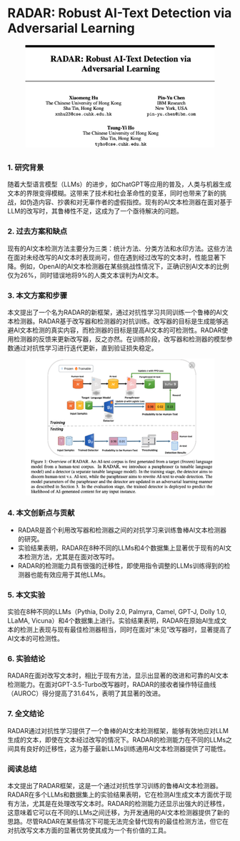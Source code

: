 # RADAR: Robust AI-Text Detection via Adversarial Learning

<figure><img src="../.gitbook/assets/image (8) (1) (1) (1) (1) (1) (1) (1) (1) (1) (1) (1) (1) (1) (1) (1) (1).png" alt=""><figcaption></figcaption></figure>

##

### 1. 研究背景

随着大型语言模型（LLMs）的进步，如ChatGPT等应用的普及，人类与机器生成文本的界限变得模糊。这带来了技术和社会革命性的变革，同时也带来了新的挑战，如伪造内容、抄袭和对无辜作者的虚假指控。现有的AI文本检测器在面对基于LLM的改写时，其鲁棒性不足，这成为了一个亟待解决的问题。

### 2. 过去方案和缺点

现有的AI文本检测方法主要分为三类：统计方法、分类方法和水印方法。这些方法在面对未经改写的AI文本时表现尚可，但在遇到经过改写的文本时，性能显著下降。例如，OpenAI的AI文本检测器在某些挑战性情况下，正确识别AI文本的比例仅为26%，同时错误地将9%的人类文本误判为AI文本。

### 3. 本文方案和步骤

本文提出了一个名为RADAR的新框架，通过对抗性学习共同训练一个鲁棒的AI文本检测器。RADAR基于改写器和检测器的对抗训练。改写器的目标是生成能够逃避AI文本检测的真实内容，而检测器的目标是提高AI文本的可检测性。RADAR使用检测器的反馈来更新改写器，反之亦然。在训练阶段，改写器和检测器的模型参数通过对抗性学习进行迭代更新，直到验证损失稳定。

<figure><img src="../.gitbook/assets/image (1) (1) (1) (1) (1) (1) (1) (1) (1) (1) (1) (1) (1) (1) (1) (1) (1) (1) (1) (1) (1) (1) (1) (1) (1) (1) (1) (1) (1) (1) (1) (1) (1) (1) (1) (1) (1) (1) (1) (1) (1) (1) (1) (1) (1) (1) (1) (1) (1) (1) (1) (1) (1) (1) (1).png" alt=""><figcaption></figcaption></figure>

### 4. 本文创新点与贡献

* RADAR是首个利用改写器和检测器之间的对抗学习来训练鲁棒AI文本检测器的研究。
* 实验结果表明，RADAR在8种不同的LLMs和4个数据集上显著优于现有的AI文本检测方法，尤其是在面对改写时。
* RADAR的检测能力具有很强的迁移性，即使用指令调整的LLMs训练得到的检测器也能有效应用于其他LLMs。

### 5. 本文实验

实验在8种不同的LLMs（Pythia, Dolly 2.0, Palmyra, Camel, GPT-J, Dolly 1.0, LLaMA, Vicuna）和4个数据集上进行。实验结果表明，RADAR在原始AI生成文本的检测上表现与现有最佳检测器相当，同时在面对“未见”改写器时，显著提高了AI文本的可检测性。

### 6. 实验结论

RADAR在面对改写文本时，相比于现有方法，显示出显著的改进和可靠的AI文本检测能力。在面对GPT-3.5-Turbo改写器时，RADAR的接收者操作特征曲线（AUROC）得分提高了31.64%，表明了其显著的改进。

### 7. 全文结论

RADAR通过对抗性学习提供了一个鲁棒的AI文本检测框架，能够有效地应对LLM生成的文本，即使在文本经过改写的情况下。RADAR的检测能力在不同的LLMs之间具有良好的迁移性，这为基于最新LLMs训练通用AI文本检测器提供了可能性。

### 阅读总结

本文提出了RADAR框架，这是一个通过对抗性学习训练的鲁棒AI文本检测器。RADAR在多个LLMs和数据集上的实验结果表明，它在检测AI生成文本方面优于现有方法，尤其是在处理改写文本时。RADAR的检测能力还显示出强大的迁移性，这意味着它可以在不同的LLMs之间迁移，为开发通用的AI文本检测器提供了新的思路。尽管RADAR在某些情况下可能无法完全替代现有的最佳检测方法，但它在对抗改写文本方面的显著优势使其成为一个有价值的工具。
